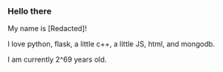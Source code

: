 ### Hello there

My name is [Redacted]!

I love python, flask, a little c++, a little JS, html, and mongodb.

I am currently 2^69 years old.
